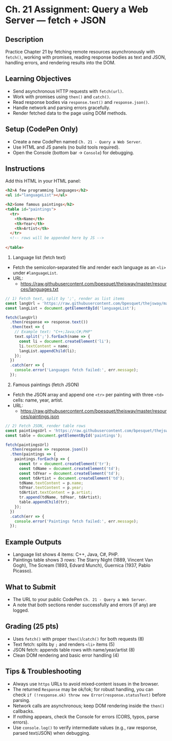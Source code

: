 # Ch. 21 Assignment: Query a Web Server — fetch + JSON

## Description

Practice Chapter 21 by fetching remote resources asynchronously with `fetch()`, working with promises, reading response bodies as text and JSON, handling errors, and rendering results into the DOM.

## Learning Objectives

- Send asynchronous HTTP requests with `fetch(url)`.
- Work with promises using `then()` and `catch()`.
- Read response bodies via `response.text()` and `response.json()`.
- Handle network and parsing errors gracefully.
- Render fetched data to the page using DOM methods.

## Setup (CodePen Only)

- Create a new CodePen named `Ch. 21 - Query a Web Server`.
- Use HTML and JS panels (no build tools required).
- Open the Console (bottom bar → `Console`) for debugging.

## Instructions

Add this HTML in your HTML panel:

```html
<h2>A few programming languages</h2>
<ul id="languageList"></ul>

<h2>Some famous paintings</h2>
<table id="paintings">
  <tr>
    <th>Name</th>
    <th>Year</th>
    <th>Artist</th>
  </tr>
  <!-- rows will be appended here by JS -->
  
</table>
```

1) Language list (fetch text)
- Fetch the semicolon‑separated file and render each language as an `<li>` under `#languageList`.
- URL:
  - https://raw.githubusercontent.com/bpesquet/thejsway/master/resources/languages.txt

```js
// 1) Fetch text, split by ';', render as list items
const langUrl = 'https://raw.githubusercontent.com/bpesquet/thejsway/master/resources/languages.txt';
const langList = document.getElementById('languageList');

fetch(langUrl)
  .then(response => response.text())
  .then(text => {
    // Example text: "C++;Java;C#;PHP"
    text.split(';').forEach(name => {
      const li = document.createElement('li');
      li.textContent = name;
      langList.appendChild(li);
    });
  })
  .catch(err => {
    console.error('Languages fetch failed:', err.message);
  });
```

2) Famous paintings (fetch JSON)
- Fetch the JSON array and append one `<tr>` per painting with three `<td>` cells: name, year, artist.
- URL:
  - https://raw.githubusercontent.com/bpesquet/thejsway/master/resources/paintings.json

```js
// 2) Fetch JSON, render table rows
const paintingsUrl = 'https://raw.githubusercontent.com/bpesquet/thejsway/master/resources/paintings.json';
const table = document.getElementById('paintings');

fetch(paintingsUrl)
  .then(response => response.json())
  .then(paintings => {
    paintings.forEach(p => {
      const tr = document.createElement('tr');
      const tdName = document.createElement('td');
      const tdYear = document.createElement('td');
      const tdArtist = document.createElement('td');
      tdName.textContent = p.name;
      tdYear.textContent = p.year;
      tdArtist.textContent = p.artist;
      tr.append(tdName, tdYear, tdArtist);
      table.appendChild(tr);
    });
  })
  .catch(err => {
    console.error('Paintings fetch failed:', err.message);
  });
```

## Example Outputs

- Language list shows 4 items: C++, Java, C#, PHP.
- Paintings table shows 3 rows: The Starry Night (1889, Vincent Van Gogh), The Scream (1893, Edvard Munch), Guernica (1937, Pablo Picasso).

## What to Submit

- The URL to your public CodePen `Ch. 21 - Query a Web Server`.
- A note that both sections render successfully and errors (if any) are logged.

## Grading (25 pts)

- Uses `fetch()` with proper `then()`/`catch()` for both requests (8)
- Text fetch: splits by `;` and renders `<li>` items (5)
- JSON fetch: appends table rows with name/year/artist (8)
- Clean DOM rendering and basic error handling (4)

## Tips & Troubleshooting

- Always use `https` URLs to avoid mixed‑content issues in the browser.
- The returned `Response` may be ok/!ok; for robust handling, you can check `if (!response.ok) throw new Error(response.statusText)` before parsing.
- Network calls are asynchronous; keep DOM rendering inside the `then()` callbacks.
- If nothing appears, check the Console for errors (CORS, typos, parse errors).
- Use `console.log()` to verify intermediate values (e.g., raw response, parsed text/JSON) when debugging.
